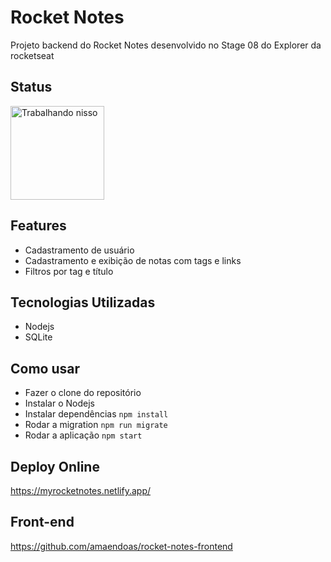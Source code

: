 # Rocket Notes
Projeto backend do Rocket Notes desenvolvido no Stage 08 do Explorer da rocketseat

## Status
<img height="150em" src="https://media.giphy.com/media/aZfCwyj5FdxfvOXCjw/giphy.gif" alt="Trabalhando nisso" />  

## Features
- Cadastramento de usuário
- Cadastramento e exibição de notas com tags e links
- Filtros por tag e título

## Tecnologias Utilizadas
- Nodejs
- SQLite

## Como usar
- Fazer o clone do repositório
- Instalar o Nodejs
- Instalar dependências `npm install`
- Rodar a migration `npm run migrate`
- Rodar a aplicação `npm start`

## Deploy Online
https://myrocketnotes.netlify.app/

## Front-end
https://github.com/amaendoas/rocket-notes-frontend
